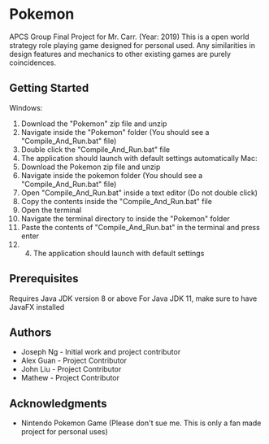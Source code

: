 # Pokemon
APCS Group Final Project for Mr. Carr. (Year: 2019)
This is a open world strategy role playing game designed for personal used. Any similarities in design features and mechanics to other existing games are purely coincidences.
## Getting Started
Windows:
1. Download the "Pokemon" zip file and unzip
2. Navigate inside the "Pokemon" folder (You should see a "Compile_And_Run.bat" file)
3. Double click the "Compile_And_Run.bat" file
4. The application should launch with default settings automatically
Mac:
1. Download the Pokemon zip file and unzip
2. Navigate inside the pokemon folder (You should see a "Compile_And_Run.bat" file)
3. Open "Compile_And_Run.bat" inside a text editor (Do not double click)
4. Copy the contents inside the "Compile_And_Run.bat" file
5. Open the terminal
6. Navigate the terminal directory to inside the "Pokemon" folder
7. Paste the contents of "Compile_And_Run.bat" in the terminal and press enter
8. 4. The application should launch with default settings
## Prerequisites
Requires Java JDK version 8 or above
For Java JDK 11, make sure to have JavaFX installed
## Authors
* Joseph Ng - Initial work and project contributor
* Alex Guan - Project Contributor
* John Liu - Project Contributor
* Mathew - Project Contributor
## Acknowledgments
* Nintendo Pokemon Game (Please don't sue me. This is only a fan made project for personal uses)
